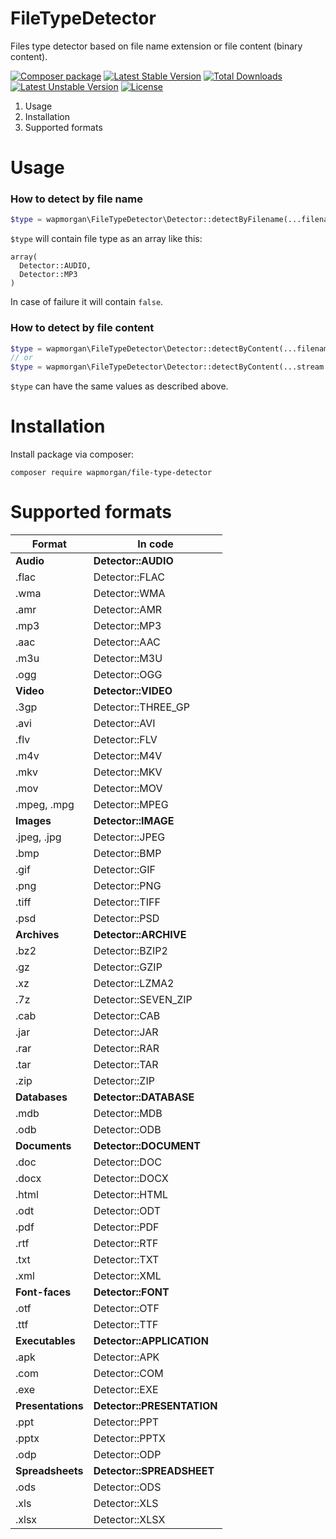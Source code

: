 # FileTypeDetector
Files type detector based on file name extension or file content (binary content).

[![Composer package](http://xn--e1adiijbgl.xn--p1acf/badge/wapmorgan/file-type-detector)](https://packagist.org/packages/wapmorgan/file-type-detector)
[![Latest Stable Version](https://poser.pugx.org/wapmorgan/file-type-detector/v/stable)](https://packagist.org/packages/wapmorgan/file-type-detector)
[![Total Downloads](https://poser.pugx.org/wapmorgan/file-type-detector/downloads)](https://packagist.org/packages/wapmorgan/file-type-detector)
[![Latest Unstable Version](https://poser.pugx.org/wapmorgan/file-type-detector/v/unstable)](https://packagist.org/packages/wapmorgan/file-type-detector)
[![License](https://poser.pugx.org/wapmorgan/file-type-detector/license)](https://packagist.org/packages/wapmorgan/file-type-detector)

1. Usage
2. Installation
3. Supported formats

# Usage

### How to detect by file name
```php
$type = wapmorgan\FileTypeDetector\Detector::detectByFilename(...filename...);
```
`$type` will contain file type as an array like this:
```
array(
  Detector::AUDIO,
  Detector::MP3
)
```
In case of failure it will contain `false`.

### How to detect by file content
```php
$type = wapmorgan\FileTypeDetector\Detector::detectByContent(...filename...);
// or
$type = wapmorgan\FileTypeDetector\Detector::detectByContent(...stream...);
```
`$type` can have the same values as described above.

# Installation
Install package via composer:
```
composer require wapmorgan/file-type-detector
```

# Supported formats

| Format            | In code                    |
|-------------------|----------------------------|
| **Audio**         | **Detector::AUDIO**        |
| .flac             | Detector::FLAC             |
| .wma              | Detector::WMA              |
| .amr              | Detector::AMR              |
| .mp3              | Detector::MP3              |
| .aac              | Detector::AAC              |
| .m3u              | Detector::M3U              |
| .ogg              | Detector::OGG              |
| **Video**         | **Detector::VIDEO**        |
| .3gp              | Detector::THREE_GP         |
| .avi              | Detector::AVI              |
| .flv              | Detector::FLV              |
| .m4v              | Detector::M4V              |
| .mkv              | Detector::MKV              |
| .mov              | Detector::MOV              |
| .mpeg, .mpg       | Detector::MPEG             |
| **Images**        | **Detector::IMAGE**        |
| .jpeg, .jpg       | Detector::JPEG             |
| .bmp              | Detector::BMP              |
| .gif              | Detector::GIF              |
| .png              | Detector::PNG              |
| .tiff             | Detector::TIFF             |
| .psd              | Detector::PSD              |
| **Archives**      | **Detector::ARCHIVE**      |
| .bz2              | Detector::BZIP2            |
| .gz               | Detector::GZIP             |
| .xz               | Detector::LZMA2            |
| .7z               | Detector::SEVEN_ZIP        |
| .cab              | Detector::CAB              |
| .jar              | Detector::JAR              |
| .rar              | Detector::RAR              |
| .tar              | Detector::TAR              |
| .zip              | Detector::ZIP              |
| **Databases**     | **Detector::DATABASE**     |
| .mdb              | Detector::MDB              |
| .odb              | Detector::ODB              |
| **Documents**     | **Detector::DOCUMENT**     |
| .doc              | Detector::DOC              |
| .docx             | Detector::DOCX             |
| .html             | Detector::HTML             |
| .odt              | Detector::ODT              |
| .pdf              | Detector::PDF              |
| .rtf              | Detector::RTF              |
| .txt              | Detector::TXT              |
| .xml              | Detector::XML              |
| **Font-faces**    | **Detector::FONT**         |
| .otf              | Detector::OTF              |
| .ttf              | Detector::TTF              |
| **Executables**   | **Detector::APPLICATION**  |
| .apk              | Detector::APK              |
| .com              | Detector::COM              |
| .exe              | Detector::EXE              |
| **Presentations** | **Detector::PRESENTATION** |
| .ppt              | Detector::PPT              |
| .pptx             | Detector::PPTX             |
| .odp              | Detector::ODP              |
| **Spreadsheets**  | **Detector::SPREADSHEET**  |
| .ods              | Detector::ODS              |
| .xls              | Detector::XLS              |
| .xlsx             | Detector::XLSX             |
